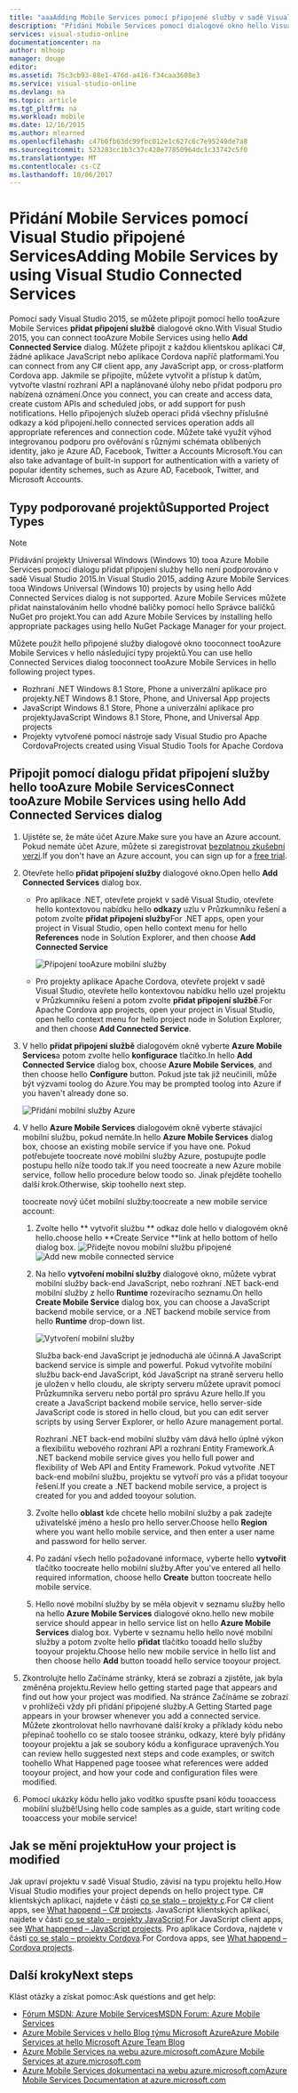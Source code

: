 ```yaml
---
title: "aaaAdding Mobile Services pomocí připojené služby v sadě Visual Studio | Microsoft Docs"
description: "Přidání Mobile Services pomocí dialogové okno hello Visual Studio přidat připojení služby"
services: visual-studio-online
documentationcenter: na
author: mlhoop
manager: douge
editor: 
ms.assetid: 75c3cb93-88e1-476d-a416-f34caa3608e3
ms.service: visual-studio-online
ms.devlang: na
ms.topic: article
ms.tgt_pltfrm: na
ms.workload: mobile
ms.date: 12/16/2015
ms.author: mlearned
ms.openlocfilehash: c47b6fb63dc99fbc012e1c627c6c7e95249de7a8
ms.sourcegitcommit: 523283cc1b3c37c428e77850964dc1c33742c5f0
ms.translationtype: MT
ms.contentlocale: cs-CZ
ms.lasthandoff: 10/06/2017
---
```

# <a name="adding-mobile-services-by-using-visual-studio-connected-services"></a><span data-ttu-id="701f6-103">Přidání Mobile Services pomocí Visual Studio připojené Services</span><span class="sxs-lookup"><span data-stu-id="701f6-103">Adding Mobile Services by using Visual Studio Connected Services</span></span>
<span data-ttu-id="701f6-104">Pomocí sady Visual Studio 2015, se můžete připojit pomocí hello tooAzure Mobile Services **přidat připojení službě** dialogové okno.</span><span class="sxs-lookup"><span data-stu-id="701f6-104">With Visual Studio 2015, you can connect tooAzure Mobile Services using hello **Add Connected Service** dialog.</span></span> <span data-ttu-id="701f6-105">Můžete připojit z každou klientskou aplikaci C#, žádné aplikace JavaScript nebo aplikace Cordova napříč platformami.</span><span class="sxs-lookup"><span data-stu-id="701f6-105">You can connect from any C# client app, any JavaScript app, or cross-platform Cordova app.</span></span> <span data-ttu-id="701f6-106">Jakmile se připojíte, můžete vytvořit a přístup k datům, vytvořte vlastní rozhraní API a naplánované úlohy nebo přidat podporu pro nabízená oznámení.</span><span class="sxs-lookup"><span data-stu-id="701f6-106">Once you connect, you can create and access data, create custom APIs and scheduled jobs, or add support for push notifications.</span></span>  <span data-ttu-id="701f6-107">Hello připojených služeb operaci přidá všechny příslušné odkazy a kód připojení.</span><span class="sxs-lookup"><span data-stu-id="701f6-107">hello connected services operation adds all appropriate references and connection code.</span></span> <span data-ttu-id="701f6-108">Můžete také využít výhod integrovanou podporu pro ověřování s různými schémata oblíbených identity, jako je Azure AD, Facebook, Twitter a Accounts Microsoft.</span><span class="sxs-lookup"><span data-stu-id="701f6-108">You can also take advantage of built-in support for authentication with a variety of popular identity schemes, such as Azure AD, Facebook, Twitter, and Microsoft Accounts.</span></span>

## <a name="supported-project-types"></a><span data-ttu-id="701f6-109">Typy podporované projektů</span><span class="sxs-lookup"><span data-stu-id="701f6-109">Supported Project Types</span></span>
> [!NOTE]
> <span data-ttu-id="701f6-110">Přidávání projekty Universal Windows (Windows 10) tooa Azure Mobile Services pomocí dialogu přidat připojení služby hello není podporováno v sadě Visual Studio 2015.</span><span class="sxs-lookup"><span data-stu-id="701f6-110">In Visual Studio 2015, adding Azure Mobile Services tooa Windows Universal (Windows 10) projects by using hello Add Connected Services dialog is not supported.</span></span> <span data-ttu-id="701f6-111">Azure Mobile Services můžete přidat nainstalováním hello vhodné balíčky pomocí hello Správce balíčků NuGet pro projekt.</span><span class="sxs-lookup"><span data-stu-id="701f6-111">You can add Azure Mobile Services by installing hello appropriate packages using hello NuGet Package Manager for your project.</span></span>
> 
> 

<span data-ttu-id="701f6-112">Můžete použít hello připojené služby dialogové okno tooconnect tooAzure Mobile Services v hello následující typy projektů.</span><span class="sxs-lookup"><span data-stu-id="701f6-112">You can use hello Connected Services dialog tooconnect tooAzure Mobile Services in hello following project types.</span></span>

* <span data-ttu-id="701f6-113">Rozhraní .NET Windows 8.1 Store, Phone a univerzální aplikace pro projekty</span><span class="sxs-lookup"><span data-stu-id="701f6-113">.NET Windows 8.1 Store, Phone, and Universal App projects</span></span>
* <span data-ttu-id="701f6-114">JavaScript Windows 8.1 Store, Phone a univerzální aplikace pro projekty</span><span class="sxs-lookup"><span data-stu-id="701f6-114">JavaScript Windows 8.1 Store, Phone, and Universal App projects</span></span>
* <span data-ttu-id="701f6-115">Projekty vytvořené pomocí nástroje sady Visual Studio pro Apache Cordova</span><span class="sxs-lookup"><span data-stu-id="701f6-115">Projects created using Visual Studio Tools for Apache Cordova</span></span>

## <a name="connect-tooazure-mobile-services-using-hello-add-connected-services-dialog"></a><span data-ttu-id="701f6-116">Připojit pomocí dialogu přidat připojení služby hello tooAzure Mobile Services</span><span class="sxs-lookup"><span data-stu-id="701f6-116">Connect tooAzure Mobile Services using hello Add Connected Services dialog</span></span>
1. <span data-ttu-id="701f6-117">Ujistěte se, že máte účet Azure.</span><span class="sxs-lookup"><span data-stu-id="701f6-117">Make sure you have an Azure account.</span></span> <span data-ttu-id="701f6-118">Pokud nemáte účet Azure, můžete si zaregistrovat [bezplatnou zkušební verzi](http://go.microsoft.com/fwlink/?LinkId=518146).</span><span class="sxs-lookup"><span data-stu-id="701f6-118">If you don't have an Azure account, you can sign up for a [free trial](http://go.microsoft.com/fwlink/?LinkId=518146).</span></span>
2. <span data-ttu-id="701f6-119">Otevřete hello **přidat připojení služby** dialogové okno.</span><span class="sxs-lookup"><span data-stu-id="701f6-119">Open hello **Add Connected Services** dialog box.</span></span>
   
   * <span data-ttu-id="701f6-120">Pro aplikace .NET, otevřete projekt v sadě Visual Studio, otevřete hello kontextovou nabídku hello **odkazy** uzlu v Průzkumníku řešení a potom zvolte **přidat připojení služby**</span><span class="sxs-lookup"><span data-stu-id="701f6-120">For .NET apps, open your project in Visual Studio, open hello context menu for hello **References** node in Solution Explorer, and then choose **Add Connected Service**</span></span>
     
        ![Připojení tooAzure mobilní služby](./media/vs-azure-tools-connected-services-add-mobile-services/IC797635.png)
   * <span data-ttu-id="701f6-122">Pro projekty aplikace Apache Cordova, otevřete projekt v sadě Visual Studio, otevřete hello kontextovou nabídku hello uzel projektu v Průzkumníku řešení a potom zvolte **přidat připojení službě**.</span><span class="sxs-lookup"><span data-stu-id="701f6-122">For Apache Cordova app projects, open your project in Visual Studio, open hello context menu for hello project node in Solution Explorer, and then choose **Add Connected Service**.</span></span>
3. <span data-ttu-id="701f6-123">V hello **přidat připojení službě** dialogovém okně vyberte **Azure Mobile Services**a potom zvolte hello **konfigurace** tlačítko.</span><span class="sxs-lookup"><span data-stu-id="701f6-123">In hello **Add Connected Service** dialog box, choose **Azure Mobile Services**, and then choose hello **Configure** button.</span></span> <span data-ttu-id="701f6-124">Pokud jste tak již neučinili, může být výzvami toolog do Azure.</span><span class="sxs-lookup"><span data-stu-id="701f6-124">You may be prompted toolog into Azure if you haven't already done so.</span></span>
   
    ![Přidání mobilní služby Azure](./media/vs-azure-tools-connected-services-add-mobile-services/IC797636.png)
4. <span data-ttu-id="701f6-126">V hello **Azure Mobile Services** dialogovém okně vyberte stávající mobilní službu, pokud nemáte.</span><span class="sxs-lookup"><span data-stu-id="701f6-126">In hello **Azure Mobile Services** dialog box, choose an existing mobile service if you have one.</span></span> <span data-ttu-id="701f6-127">Pokud potřebujete toocreate nové mobilní služby Azure, postupujte podle postupu hello níže toodo tak.</span><span class="sxs-lookup"><span data-stu-id="701f6-127">If you need toocreate a new Azure mobile service, follow hello procedure below toodo so.</span></span> <span data-ttu-id="701f6-128">Jinak přejděte toohello další krok.</span><span class="sxs-lookup"><span data-stu-id="701f6-128">Otherwise, skip toohello next step.</span></span>
   
    <span data-ttu-id="701f6-129">toocreate nový účet mobilní služby:</span><span class="sxs-lookup"><span data-stu-id="701f6-129">toocreate a new mobile service account:</span></span>
   
   1. <span data-ttu-id="701f6-130">Zvolte hello ** vytvořit službu ** odkaz dole hello v dialogovém okně hello.</span><span class="sxs-lookup"><span data-stu-id="701f6-130">choose hello **Create Service **link at hello bottom of hello dialog box.</span></span>
       <span data-ttu-id="701f6-131">![Přidejte novou mobilní službu připojené](./media/vs-azure-tools-connected-services-add-mobile-services/IC797637.png)</span><span class="sxs-lookup"><span data-stu-id="701f6-131">![Add new mobile connected service](./media/vs-azure-tools-connected-services-add-mobile-services/IC797637.png)</span></span>
   2. <span data-ttu-id="701f6-132">Na hello **vytvoření mobilní služby** dialogové okno, můžete vybrat mobilní služby back-end JavaScript, nebo rozhraní .NET back-end mobilní služby z hello **Runtime** rozevíracího seznamu.</span><span class="sxs-lookup"><span data-stu-id="701f6-132">On hello **Create Mobile Service** dialog box, you can choose a JavaScript backend mobile service, or a .NET backend mobile service from hello **Runtime** drop-down list.</span></span> 
      
       ![Vytvoření mobilní služby](./media/vs-azure-tools-connected-services-add-mobile-services/IC797638.png)
      
       <span data-ttu-id="701f6-134">Služba back-end JavaScript je jednoduchá ale účinná.</span><span class="sxs-lookup"><span data-stu-id="701f6-134">A JavaScript backend service is simple and powerful.</span></span> <span data-ttu-id="701f6-135">Pokud vytvoříte mobilní službu back-end JavaScript, kód JavaScript na straně serveru hello je uložen v hello cloudu, ale skripty serveru můžete upravit pomocí Průzkumníka serveru nebo portál pro správu Azure hello.</span><span class="sxs-lookup"><span data-stu-id="701f6-135">If you create a JavaScript backend mobile service, hello server-side JavaScript code is stored in hello cloud, but you can edit server scripts by using Server Explorer, or hello Azure management portal.</span></span> 
      
       <span data-ttu-id="701f6-136">Rozhraní .NET back-end mobilní služby vám dává hello úplné výkon a flexibilitu webového rozhraní API a rozhraní Entity Framework.</span><span class="sxs-lookup"><span data-stu-id="701f6-136">A .NET backend mobile service gives you hello full power and flexibility of Web API and Entity Framework.</span></span> <span data-ttu-id="701f6-137">Pokud vytvoříte .NET back-end mobilní službu, projektu se vytvoří pro vás a přidat tooyour řešení.</span><span class="sxs-lookup"><span data-stu-id="701f6-137">If you create a .NET backend mobile service, a project is created for you and added tooyour solution.</span></span> 
   3. <span data-ttu-id="701f6-138">Zvolte hello **oblast** kde chcete hello mobilní služby a pak zadejte uživatelské jméno a heslo pro hello server.</span><span class="sxs-lookup"><span data-stu-id="701f6-138">Choose hello **Region** where you want hello mobile service, and then enter a user name and password for hello server.</span></span>
   4. <span data-ttu-id="701f6-139">Po zadání všech hello požadované informace, vyberte hello **vytvořit** tlačítko toocreate hello mobilní služby.</span><span class="sxs-lookup"><span data-stu-id="701f6-139">After you've entered all hello required information, choose hello **Create** button toocreate hello mobile service.</span></span>
   5. <span data-ttu-id="701f6-140">Hello nové mobilní služby by se měla objevit v seznamu služby hello na hello **Azure Mobile Services** dialogové okno.</span><span class="sxs-lookup"><span data-stu-id="701f6-140">hello new mobile service should appear in hello service list on hello **Azure Mobile Services** dialog box.</span></span> <span data-ttu-id="701f6-141">Vyberte v seznamu hello hello nové mobilní služby a potom zvolte hello **přidat** tlačítko tooadd hello služby tooyour projektu.</span><span class="sxs-lookup"><span data-stu-id="701f6-141">Choose hello new mobile service in hello list and then choose hello **Add** button tooadd hello service tooyour project.</span></span>
5. <span data-ttu-id="701f6-142">Zkontrolujte hello Začínáme stránky, která se zobrazí a zjistěte, jak byla změněna projektu.</span><span class="sxs-lookup"><span data-stu-id="701f6-142">Review hello getting started page that appears and find out how your project was modified.</span></span> <span data-ttu-id="701f6-143">Na stránce Začínáme se zobrazí v prohlížeči vždy při přidání připojené služby.</span><span class="sxs-lookup"><span data-stu-id="701f6-143">A Getting Started page appears in your browser whenever you add a connected service.</span></span> <span data-ttu-id="701f6-144">Můžete zkontrolovat hello navrhované další kroky a příklady kódu nebo přepínač toohello co se stalo toosee stránku, odkazy, které byly přidány tooyour projektu a jak se soubory kódu a konfigurace upravených.</span><span class="sxs-lookup"><span data-stu-id="701f6-144">You can review hello suggested next steps and code examples, or switch toohello What Happened page toosee what references were added tooyour project, and how your code and configuration files were modified.</span></span>
6. <span data-ttu-id="701f6-145">Pomocí ukázky kódu hello jako vodítko spusťte psaní kódu tooaccess mobilní službě!</span><span class="sxs-lookup"><span data-stu-id="701f6-145">Using hello code samples as a guide, start writing code tooaccess your mobile service!</span></span>

## <a name="how-your-project-is-modified"></a><span data-ttu-id="701f6-146">Jak se mění projektu</span><span class="sxs-lookup"><span data-stu-id="701f6-146">How your project is modified</span></span>
<span data-ttu-id="701f6-147">Jak upraví projektu v sadě Visual Studio, závisí na typu projektu hello.</span><span class="sxs-lookup"><span data-stu-id="701f6-147">How Visual Studio modifies your project depends on hello project type.</span></span> <span data-ttu-id="701f6-148">C# klientských aplikací, najdete v části [co se stalo – projekty c](http://go.microsoft.com/fwlink/p/?LinkId=513119).</span><span class="sxs-lookup"><span data-stu-id="701f6-148">For C# client apps, see [What happend – C# projects](http://go.microsoft.com/fwlink/p/?LinkId=513119).</span></span> <span data-ttu-id="701f6-149">JavaScript klientských aplikací, najdete v části [co se stalo – projekty JavaScript](http://go.microsoft.com/fwlink/p/?LinkId=513120).</span><span class="sxs-lookup"><span data-stu-id="701f6-149">For JavaScript client apps, see [What happened – JavaScript projects](http://go.microsoft.com/fwlink/p/?LinkId=513120).</span></span> <span data-ttu-id="701f6-150">Pro aplikace Cordova, najdete v části [co se stalo – projekty Cordova](http://go.microsoft.com/fwlink/p/?LinkId=513116).</span><span class="sxs-lookup"><span data-stu-id="701f6-150">For Cordova apps, see [What happend – Cordova projects](http://go.microsoft.com/fwlink/p/?LinkId=513116).</span></span>

## <a name="next-steps"></a><span data-ttu-id="701f6-151">Další kroky</span><span class="sxs-lookup"><span data-stu-id="701f6-151">Next steps</span></span>
<span data-ttu-id="701f6-152">Klást otázky a získat pomoc:</span><span class="sxs-lookup"><span data-stu-id="701f6-152">Ask questions and get help:</span></span> 

* [<span data-ttu-id="701f6-153">Fórum MSDN: Azure Mobile Services</span><span class="sxs-lookup"><span data-stu-id="701f6-153">MSDN Forum: Azure Mobile Services</span></span>](https://social.msdn.microsoft.com/forums/azure/home?forum=azuremobile)
* [<span data-ttu-id="701f6-154">Azure Mobile Services v hello Blog týmu Microsoft Azure</span><span class="sxs-lookup"><span data-stu-id="701f6-154">Azure Mobile Services at hello Microsoft Azure Team Blog</span></span>](https://azure.microsoft.com/blog/topics/mobile/)
* [<span data-ttu-id="701f6-155">Azure Mobile Services na webu azure.microsoft.com</span><span class="sxs-lookup"><span data-stu-id="701f6-155">Azure Mobile Services at azure.microsoft.com</span></span>](https://azure.microsoft.com/services/mobile-services/)
* [<span data-ttu-id="701f6-156">Azure Mobile Services dokumentaci na webu azure.microsoft.com</span><span class="sxs-lookup"><span data-stu-id="701f6-156">Azure Mobile Services Documentation at azure.microsoft.com</span></span>](https://azure.microsoft.com/documentation/services/mobile-services/)


